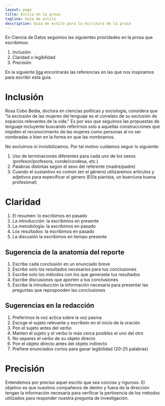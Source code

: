 ```yaml
---
layout: page
title: Estilo en la prosa
tagline: Guía de estilo
description: Guía de estilo para la escritura de la prosa
---
```


En Ciencia de Datos seguimos las siguientes prioridades en la prosa que escribimos:
1. Inclusión
1. Claridad o legibilidad
1. Precisión

En la siguiente [liga](https://drive.google.com/drive/folders/17bwKt7yED4cSamLZ9WrGlnlHvrSOK7_9) 
encontrarás las referencias en las que nos inspiramos para escribir esta guía.

# Inclusión
Rosa Cobo Bedia, doctora en ciencias políticas y sociología, considera que "la exclusión de las 
mujeres del lenguaje es el correlato de su exclusión de espacios relevantes de la vida." Es por
eso que seguimos las propuestas de lenguaje incluyente buscando referirnos solo a aquellas 
construcciones que impiden el reconocimiento de las mujeres como personas al no ser nombradas o 
bien en la forma en que las nombramos. 

No excluimos ni invisibilizamos. Por tal motivo cuidamos seguir lo siguiente:
1. Uso de terminaciones diferentes para cada uno de los sexos (profesor/profesora, conde/condesa,
etc.)
1. Palabras distintas según el sexo del referente (madre/padre)
1. Cuando el sustantivo es común (en el género) utilizaremos artículos y adjetivos para especificar
el género (El/la pianista, un buen/una buena profesional)

# Claridad
1. El resumen: lo escribimos en pasado
1. La introducción: la escribimos en presente
1. La metodología: la escribimos en pasado
1. Los resultados: la escribimos en pasado
1. La discusión la escribimos en tiempo presente

## Sugerencia de la anatomía del reporte
1. Escribe cada conclusión en un enunciado breve
1. Escribe solo los resultados necesarios para tus conclusiones
1. Escribe solo los métodos con los que generaste tus resultados
1. Escribe discusiones que aporten a tus conclusiones
1. Escribe la introducción la información necesaria para presentar las preguntas que reposponden 
las conclusiones

## Sugerencias en la redacción
1. Preferimos la voz actica sobre la voz pasiva
1. Escoge el sujeto relevante y escríbelo en el inicio de la oración
1. Pon el sujeto antes del verbo
1. Manten el sujeto y el verbo lo más cerca posibles el uno del otro
1. No separes el verbo de su objeto directo
1. Pon el objeto directo antes del objeto indirecto
1. Prefiere enunciados cortos para ganar legibilidad (20-25 palabras)

# Precisión 
Entendemos por preciso aquel escrito que sea conciso y riguroso. 
El objetivo es que nuestros compañeros de dentro y fuera de la dirección tengan la información 
necesaria para verificar la pertinencia de los métodos utilizados para responder nuestra pregunta 
de investigación.